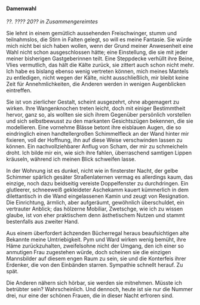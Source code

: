 #### Damenwahl

_??. ???? 20?? in Zusammengereimtes_

Sie lehnt in einem gemütlich aussehenden Freischwinger, stumm und teilnahmslos, die Stirn in Falten gelegt, so will es meine Fantasie. Sie würde mich nicht bei sich haben wollen, wenn der Grund meiner Anwesenheit eine Wahl nicht schon ausgeschlossen hätte; eine Einstellung, die sie mit jeder meiner bisherigen Gastgeberinnen teilt. Eine Steppdecke verhüllt ihre Beine, Vlies vermutlich, das hält die Kälte zurück, sie zittert auch schon nicht mehr. Ich habe es bislang ebenso wenig vertreten können, mich meines Mantels zu entledigen, nicht wegen der Kälte, nicht ausschließlich, mir bleibt keine Zeit für Annehmlichkeiten, die Anderen werden in wenigen Augenblicken eintreffen.

Sie ist von zierlicher Gestalt, scheint ausgezehrt, ohne abgemagert zu wirken. Ihre Wangenknochen treten leicht, doch mit einiger Bestimmtheit hervor, ganz so, als wollten sie sich ihrem Gegenüber persönlich vorstellen und sich selbstbewusst zu den markanten Gesichtszügen bekennen, die sie modellieren. Eine vornehme Blässe betont ihre eisblauen Augen, die so eindringlich einen handtellergroßen Schimmelfleck an der Wand hinter mir fixieren, voll der Hoffnung, ihn auf diese Weise verschwinden lassen zu können. Ein nachvollziehbarer Anflug von Scham, der mir zu schmeicheln droht. Ich bilde mir ein, wie sich ihre fahlen, überraschend samtigen Lippen kräuseln, während ich meinen Blick schweifen lasse.

In der Wohnung ist es dunkel, nicht wie in finsterster Nacht, der gelbe Schimmer spärlich gesäter Straßenlaternen vermag es allerdings kaum, das einzige, noch dazu beidseitig vereiste Doppelfenster zu durchdringen. Ein glutleerer, schneeweiß gekleideter Aschekamm kauert kümmerlich in dem dilettantisch in die Wand eingelassenen Kamin und zeugt von Resignation. Die Einrichtung, ärmlich, aber aufgeräumt, gewöhnlich überschuldet, ein vertrauter Anblick; das hölzerne Mobiliar, Zwetschge, wie ich zu wissen glaube, ist von eher praktischem denn ästhetischem Nutzen und stammt bestenfalls aus zweiter Hand.

Aus einem überfordert ächzenden Bücherregal heraus beaufsichtigen alte Bekannte meine Umtriebigkeit. Pym und Ward wirken wenig bemüht, ihre Häme zurückzuhalten, zweifelsohne nicht der Umgang, den ich einer so anmutigen Frau zugestehen würde, doch scheinen sie die einzigen Mannsbilder auf diesem engen Raum zu sein, sie und die Konterfeis ihrer Erdenker, die von den Einbänden starren. Sympathie schnellt herauf. Zu spät.

Die Anderen nähern sich hörbar, sie werden sie mitnehmen. Müsste ich betrübter sein? Wahrscheinlich. Und dennoch, heute ist sie nur die Nummer drei, nur eine der schönen Frauen, die in dieser Nacht erfroren sind.
